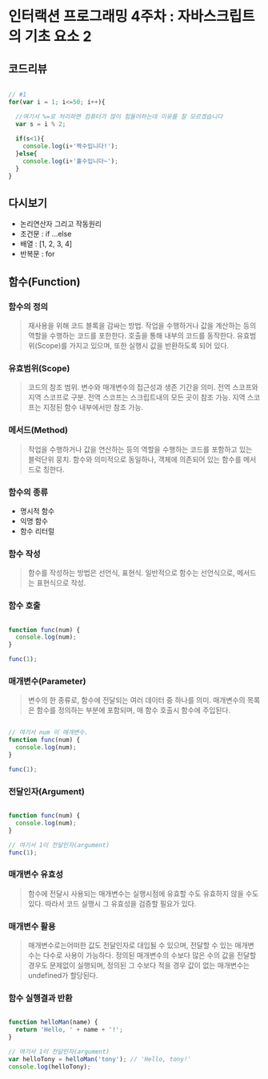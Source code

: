 # 인터랙션 프로그래밍 4주차 : 자바스크립트의 기초 요소 2

## 코드리뷰

```javascript

// #1
for(var i = 1; i<=50; i++){

  //여기서 %=로 처리하면 컴퓨터가 많이 힘들어하는데 이유를 잘 모르겠습니다
  var s = i % 2;
  
  if(s<1){
    console.log(i+'짝수입니다!');
  }else{
    console.log(i+'홀수입니다~');
  }
}

```

## 다시보기

- 논리연산자 그리고 작동원리
- 조건문 : if ...else
- 배열 : [1, 2, 3, 4]
- 반복문 : for

## 함수(Function)

### 함수의 정의

> 재사용을 위해 코드 블록을 감싸는 방법. 작업을 수행하거나 값을 계산하는 등의 역할을 수행하는 코드를 포한한다. 호출을 통해 내부의 코드를 동작한다. 유효범위(Scope)를 가지고 있으며, 또한 실행시 값을 반환하도록 되어 있다.

### 유효범위(Scope)

> 코드의 참조 범위. 변수와 매개변수의 접근성과 생존 기간을 의미. 전역 스코프와 지역 스코프로 구분. 전역 스코프는 스크립트내의 모든 곳이 참조 가능. 지역 스코프는 지정된 함수 내부에서만 참조 가능.

### 메서드(Method)

> 작업을 수행하거나 값을 연산하는 등의 역할을 수행하는 코드를 포함하고 있는 블럭단위 뭉치. 함수와 의미적으로 동일하나, 객체에 의존되어 있는 함수를 메서드로 칭한다.

### 함수의 종류

* 명시적 함수
* 익명 함수
* 함수 리터럴

### 함수 작성

> 함수를 작성하는 방법은 선언식, 표현식. 일반적으로 함수는 선언식으로, 메서드는 표현식으로 작성.

### 함수 호출

```javascript

function func(num) {
  console.log(num);
}

func(1);

```

### 매개변수(Parameter)

> 변수의 한 종류로, 함수에 전달되는 여러 데이터 중 하나를 의미. 매개변수의 목록은 함수를 정의하는 부분에 포함되며, 매 함수 호출시 함수에 주입된다.

```javascript

// 여기서 num 이 매개변수.
function func(num) {
  console.log(num);
}

func(1);

```

### 전달인자(Argument)

```javascript

function func(num) {
  console.log(num);
}

// 여기서 1이 전달인자(argument)
func(1);

```

### 매개변수 유효성

> 함수에 전달시 사용되는 매개변수는 실행시점에 유효할 수도 유효하지 않을 수도 있다. 따라서 코드 실행시 그 유효성을 검증할 필요가 있다.

### 매개변수 활용

> 매개변수로는어떠한 값도 전달인자로 대입될 수 있으며, 전달할 수 있는 매개변수는 다수로 사용이 가능하다. 정의된 매개변수의 수보다 많은 수의 값을 전달할 경우도 문제없이 실행되며, 정의된 그 수보다 적을 경우 값이 없는 매개변수는 undefined가 할당된다.

### 함수 실행결과 반환

```javascript

function helloMan(name) {
  return 'Hello, ' + name + '!';
}

// 여기서 1이 전달인자(argument)
var helloTony = helloMan('tony'); // 'Hello, tony!'
console.log(helloTony);

```
